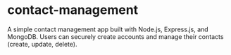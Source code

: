 # contact-management
A simple contact management app built with Node.js, Express.js, and MongoDB. Users can securely create accounts and manage their contacts (create, update, delete).
